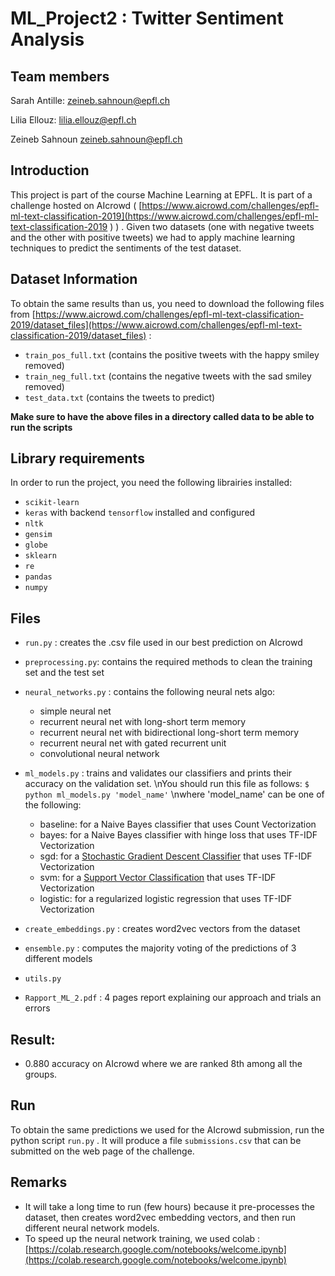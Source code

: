 # ML_Project2 : Twitter Sentiment Analysis

## Team members

Sarah Antille: zeineb.sahnoun@epfl.ch

Lilia Ellouz: lilia.ellouz@epfl.ch   

Zeineb Sahnoun  zeineb.sahnoun@epfl.ch

## Introduction

This project is part of the course Machine Learning at EPFL. It is part of a challenge hosted on AIcrowd ( [https://www.aicrowd.com/challenges/epfl-ml-text-classification-2019](https://www.aicrowd.com/challenges/epfl-ml-text-classification-2019 )  ) . Given two datasets (one with negative tweets and the other with positive tweets) we had to apply machine learning techniques to predict the sentiments of the test dataset.

## Dataset Information
To obtain the same results than us, you need to download the following files from [https://www.aicrowd.com/challenges/epfl-ml-text-classification-2019/dataset_files](https://www.aicrowd.com/challenges/epfl-ml-text-classification-2019/dataset_files)  :

- `train_pos_full.txt` (contains the positive tweets with the happy smiley removed)
- `train_neg_full.txt` (contains the negative tweets with the sad smiley removed)
- `test_data.txt` (contains the tweets to predict)

**Make sure to have the above files in a directory called data to be able to run the scripts**

## Library requirements
In order to run the project, you need the following librairies installed:

- `scikit-learn`
- `keras` with backend `tensorflow` installed and configured
- `nltk`
- `gensim`
- `globe`
- `sklearn`
- `re`
- `pandas`
- `numpy`

## Files
- `run.py` : creates the .csv file used in our best prediction on AIcrowd

- `preprocessing.py`: contains the required methods to clean the training set and the test set

- `neural_networks.py` : contains the following neural nets algo:
	- simple neural net
	- recurrent neural net with long-short term memory 
	- recurrent neural net with bidirectional long-short term memory 
	- recurrent neural net with gated recurrent unit
	- convolutional neural network
    
- `ml_models.py` : trains and validates our classifiers and prints their accuracy on the validation set.
\nYou should run this file as follows: ```$ python ml_models.py 'model_name'``` 
\nwhere 'model_name' can be one of the following:
	- baseline: for a Naive Bayes classifier that uses Count Vectorization
	- bayes: for a Naive Bayes classifier with hinge loss that uses TF-IDF Vectorization
	- sgd: for a [Stochastic Gradient Descent Classifier](https://scikit-learn.org/stable/modules/generated/sklearn.linear_model.SGDClassifier.html) that uses TF-IDF Vectorization
	- svm: for a [Support Vector Classification](https://scikit-learn.org/stable/modules/generated/sklearn.svm.SVC.html) that uses TF-IDF Vectorization
	- logistic: for a regularized logistic regression that uses TF-IDF Vectorization
    
- `create_embeddings.py` : creates word2vec vectors from the dataset

- `ensemble.py` : computes the majority voting of the predictions of 3 different models

- `utils.py`

- `Rapport_ML_2.pdf` : 4 pages report explaining our approach and trials an errors


## Result:
- 0.880 accuracy on AIcrowd where we are ranked 8th among all the groups.



## Run

To obtain the same predictions we used for the AIcrowd submission, run the python script `run.py` . It will produce a file `submissions.csv` that can be submitted on the web page of the challenge.


## Remarks
- It will take a long time to run (few hours) because it pre-processes the dataset, then creates word2vec embedding vectors, and then run different neural network models.
- To speed up the neural network training, we used colab : [https://colab.research.google.com/notebooks/welcome.ipynb](https://colab.research.google.com/notebooks/welcome.ipynb)
